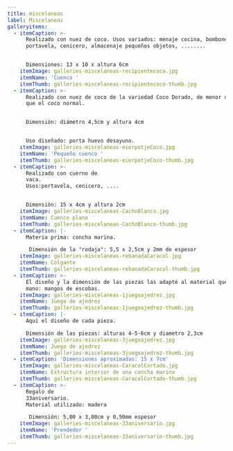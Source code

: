 ```yaml
---
title: miscelaneas
label: Miscelaneas
galleryitems:
  - itemCaption: >-
      Realizado con nuez de coco. Usos variados: menaje cocina, bombonera,
      portavela, cenicero, almacenaje pequeños objetos, ........ 


      Dimensiones: 13 x 10 x altura 6cm
    itemImage: galleries-miscelaneas-recipientecoco.jpg
    itemName: 'Cuenco '
    itemThumb: galleries-miscelaneas-recipientecoco-thumb.jpg
  - itemCaption: >-
      Realizado con nuez de coco de la variedad Coco Dorado, de menor dimensión
      que el coco normal.  


      Dimensión: diámetro 4,5cm y altura 4cm


      Uso diseñado: porta huevo desayuno.
    itemImage: galleries-miscelaneas-eierpotjeCoco.jpg
    itemName: 'Pequeño cuenco '
    itemThumb: galleries-miscelaneas-eierpotjeCoco-thumb.jpg
  - itemCaption: >-
      Realizado con cuerno de
      vaca.                                                       
      Usos:portavela, cenicero, ....   


      Dimensión: 15 x 4cm y altura 2cm
    itemImage: galleries-miscelaneas-CachoBlanco.jpg
    itemName: Cuenco plano
    itemThumb: galleries-miscelaneas-CachoBlanco-thumb.jpg
  - itemCaption: |-
      Materia prima: concha marina. 

       Dimensión de la "rodaja": 5,5 x 2,5cm y 2mm de espesor
    itemImage: galleries-miscelaneas-rebanadaCaracol.jpg
    itemName: Colgante
    itemThumb: galleries-miscelaneas-rebanadaCaracol-thumb.jpg
  - itemCaption: >-
      El diseño y la dimensión de las piezas las adapté al material que tuve a
      mano: mangos de escobas.
    itemImage: galleries-miscelaneas-1juegoajedrez.jpg
    itemName: Juego de ajedrez
    itemThumb: galleries-miscelaneas-1juegoajedrez-thumb.jpg
  - itemCaption: |-
      Aquí el diseño de cada pieza.

      Dimensión de las piezas: alturas 4-5-6cm y diametro 2,3cm
    itemImage: galleries-miscelaneas-3juegoajedrez.jpg
    itemName: Juego de ajedrez
    itemThumb: galleries-miscelaneas-3juegoajedrez-thumb.jpg
  - itemCaption: 'Dimensiones aproximadas: 15 x 7cm'
    itemImage: galleries-miscelaneas-CaracolCortado.jpg
    itemName: Estructura interior de una concha marina
    itemThumb: galleries-miscelaneas-CaracolCortado-thumb.jpg
  - itemCaption: >-
      Regalo de
      33aniversario.                                                                                    
      Material utilizado: madera 

       Dimensión: 5,00 x 3,00cm y 0,50mm espesor
    itemImage: galleries-miscelaneas-33aniversario.jpg
    itemName: 'Prendedor '
    itemThumb: galleries-miscelaneas-33aniversario-thumb.jpg
---
```


